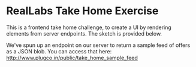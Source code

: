 # RealLabs Take Home Exercise

This is a frontend take home challenge, to create a UI by rendering elements from server endpoints. The sketch is provided below.

We've spun up an endpoint on our server to return a sample feed of offers as a JSON blob. You can access that here: http://www.plugco.in/public/take_home_sample_feed



